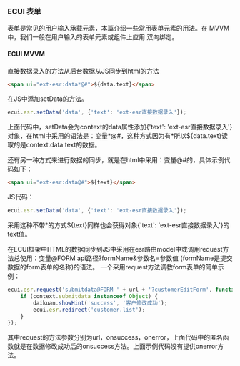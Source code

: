 ### ECUI 表单
表单是常见的用户输入承载元素，本篇介绍一些常用表单元素的用法。在 MVVM 中，我们一般在用户输入的表单元素或组件上应用 双向绑定。
#### ECUI MVVM

直接数据录入的方法从后台数据从JS同步到html的方法
```html
<span ui="ext-esr:data*@#">${data.text}</span>
```

在JS中添加setData的方法。
```js
ecui.esr.setData('data', {'text': 'ext-esr直接数据录入'});
```
上面代码中，setData会为context的data属性添加{'text': 'ext-esr直接数据录入'}对象，在html中采用的语法是：变量*@#，这种方式因为有*所以${data.text}读取的是context.data.text的数据。

还有另一种方式来进行数据的同步，就是在html中采用：变量@#的，具体示例代码如下：
```html
<span ui="ext-esr:data@#">${text}</span>
```
JS代码：
```js
ecui.esr.setData('data', {'text': 'ext-esr直接数据录入'});
```
采用这种不带*的方式${text}同样也会获得对象{'text': 'ext-esr直接数据录入'}的text值。

在ECUI框架中HTML的数据同步到JS中采用在esr路由model中或调用request方法总使用：变量@FORM api路径?formName&参数名=参数值 (formName是提交数据的form表单的名称)的语法。
一个采用request方法调教form表单的简单示例：
```js
ecui.esr.request('submitdata@FORM ' + url + '?customerEditForm', function() {
    if (context.submitdata instanceof Object) {
        daikuan.showHint('success', '客户修改成功');
        ecui.esr.redirect('customer.list');
    }
});
```
其中request的方法参数分别为url，onsuccess，onerror，上面代码中的匿名函数就是在数据修改成功后的onsuccess方法。上面示例代码没有提供onerror方法。
